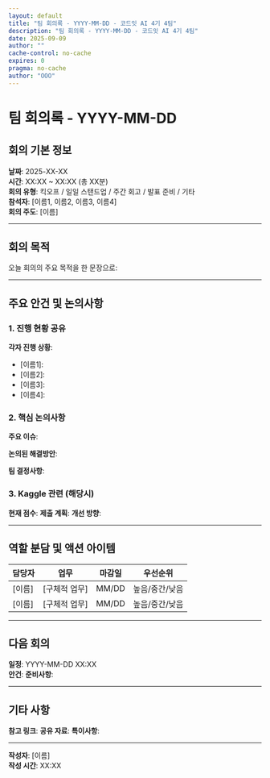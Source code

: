 ```yaml
---
layout: default
title: "팀 회의록 - YYYY-MM-DD - 코드잇 AI 4기 4팀"
description: "팀 회의록 - YYYY-MM-DD - 코드잇 AI 4기 4팀"
date: 2025-09-09
author: ""
cache-control: no-cache
expires: 0
pragma: no-cache
author: "OOO"
---
```


# 팀 회의록 - YYYY-MM-DD

## 회의 기본 정보
**날짜**: 2025-XX-XX  
**시간**: XX:XX ~ XX:XX (총 XX분)  
**회의 유형**: 킥오프 / 일일 스탠드업 / 주간 회고 / 발표 준비 / 기타  
**참석자**: [이름1, 이름2, 이름3, 이름4]  
**회의 주도**: [이름]  

---

## 회의 목적
오늘 회의의 주요 목적을 한 문장으로:

---

## 주요 안건 및 논의사항

### 1. 진행 현황 공유
**각자 진행 상황**:
- [이름1]: 
- [이름2]: 
- [이름3]: 
- [이름4]: 

### 2. 핵심 논의사항
**주요 이슈**:

**논의된 해결방안**:

**팀 결정사항**:

### 3. Kaggle 관련 (해당시)
**현재 점수**: 
**제출 계획**: 
**개선 방향**: 

---

## 역할 분담 및 액션 아이템

| 담당자 | 업무 | 마감일 | 우선순위 |
|--------|------|--------|----------|
| [이름] | [구체적 업무] | MM/DD | 높음/중간/낮음 |
| [이름] | [구체적 업무] | MM/DD | 높음/중간/낮음 |

---

## 다음 회의
**일정**: YYYY-MM-DD XX:XX  
**안건**: 
**준비사항**: 

---

## 기타 사항
**참고 링크**:
**공유 자료**:
**특이사항**:

---

**작성자**: [이름]  
**작성 시간**: XX:XX